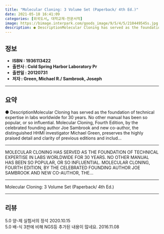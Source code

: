 ```yaml
---
title: "Molecular Cloning: 3 Volume Set (Paperback/ 4th Ed.)"
date: 2021-05-18 16:41:09
categories: [외국도서, 대학교재-전문서적]
image: https://bimage.interpark.com/goods_image/9/5/4/5/210449545s.jpg
description: ● DescriptionMolecular Cloning has served as the foundation of technical expertise in labs worldwide for 30 years. No other manual has been so popular, or so i
---
```


## **정보**

- **ISBN : 1936113422**
- **출판사 : Cold Spring Harbor Laboratory Pr**
- **출판일 : 20120731**
- **저자 : Green, Michael R./ Sambrook, Joseph**

------



## **요약**

●  DescriptionMolecular Cloning has served as the foundation of technical expertise in labs worldwide for 30 years. No other manual has been so popular, or so influential. Molecular Cloning, Fourth Edition, by the celebrated founding author Joe Sambrook and new co-author, the distinguished HHMI investigator Michael Green, preserves the highly praised detail and clarity of previous editions and includ...

------

MOLECULAR CLONING HAS SERVED AS THE FOUNDATION OF TECHNICAL EXPERTISE IN LABS WORLDWIDE FOR 30 YEARS. NO OTHER MANUAL HAS BEEN SO POPULAR, OR SO INFLUENTIAL. MOLECULAR CLONING, FOURTH EDITION, BY THE CELEBRATED FOUNDING AUTHOR JOE SAMBROOK AND NEW CO-AUTHOR, THE... 

------


Molecular Cloning: 3 Volume Set (Paperback/ 4th Ed.) 

------


## **리뷰** 

5.0 양-제 실험서의 정석 2020.10.15 <br/>5.0 배-식 3판에 비해 NGS등 추가된 내용이 많네요. 2016.11.08 <br/>